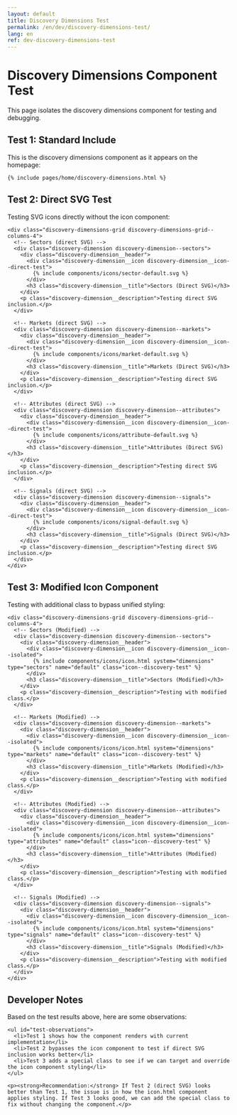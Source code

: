 ```yaml
---
layout: default
title: Discovery Dimensions Test
permalink: /en/dev/discovery-dimensions-test/
lang: en
ref: dev-discovery-dimensions-test
---
```


<div class="panel panel--light">
  <div class="panel__content">
    <h1 class="panel__heading-primary">Discovery Dimensions Component Test</h1>
    <p class="panel__lead-text">This page isolates the discovery dimensions component for testing and debugging.</p>
  </div>
</div>

<!-- Test 1: Standard Include -->
<div class="panel panel--light">
  <div class="panel__content">
    <h2 class="panel__heading-secondary">Test 1: Standard Include</h2>
    <p>This is the discovery dimensions component as it appears on the homepage:</p>

    {% include pages/home/discovery-dimensions.html %}
  </div>
</div>

<!-- Test 2: Direct SVG Test -->
<div class="panel panel--light">
  <div class="panel__content">
    <h2 class="panel__heading-secondary">Test 2: Direct SVG Test</h2>
    <p>Testing SVG icons directly without the icon component:</p>

    <div class="discovery-dimensions-grid discovery-dimensions-grid--columns-4">
      <!-- Sectors (direct SVG) -->
      <div class="discovery-dimension discovery-dimension--sectors">
        <div class="discovery-dimension__header">
          <div class="discovery-dimension__icon discovery-dimension__icon--direct-test">
            {% include components/icons/sector-default.svg %}
          </div>
          <h3 class="discovery-dimension__title">Sectors (Direct SVG)</h3>
        </div>
        <p class="discovery-dimension__description">Testing direct SVG inclusion.</p>
      </div>

      <!-- Markets (direct SVG) -->
      <div class="discovery-dimension discovery-dimension--markets">
        <div class="discovery-dimension__header">
          <div class="discovery-dimension__icon discovery-dimension__icon--direct-test">
            {% include components/icons/market-default.svg %}
          </div>
          <h3 class="discovery-dimension__title">Markets (Direct SVG)</h3>
        </div>
        <p class="discovery-dimension__description">Testing direct SVG inclusion.</p>
      </div>

      <!-- Attributes (direct SVG) -->
      <div class="discovery-dimension discovery-dimension--attributes">
        <div class="discovery-dimension__header">
          <div class="discovery-dimension__icon discovery-dimension__icon--direct-test">
            {% include components/icons/attribute-default.svg %}
          </div>
          <h3 class="discovery-dimension__title">Attributes (Direct SVG)</h3>
        </div>
        <p class="discovery-dimension__description">Testing direct SVG inclusion.</p>
      </div>

      <!-- Signals (direct SVG) -->
      <div class="discovery-dimension discovery-dimension--signals">
        <div class="discovery-dimension__header">
          <div class="discovery-dimension__icon discovery-dimension__icon--direct-test">
            {% include components/icons/signal-default.svg %}
          </div>
          <h3 class="discovery-dimension__title">Signals (Direct SVG)</h3>
        </div>
        <p class="discovery-dimension__description">Testing direct SVG inclusion.</p>
      </div>
    </div>
  </div>
</div>

<!-- Test 3: Modified Icon Component -->
<div class="panel panel--light">
  <div class="panel__content">
    <h2 class="panel__heading-secondary">Test 3: Modified Icon Component</h2>
    <p>Testing with additional class to bypass unified styling:</p>

    <div class="discovery-dimensions-grid discovery-dimensions-grid--columns-4">
      <!-- Sectors (Modified) -->
      <div class="discovery-dimension discovery-dimension--sectors">
        <div class="discovery-dimension__header">
          <div class="discovery-dimension__icon discovery-dimension__icon--isolated">
            {% include components/icons/icon.html system="dimensions" type="sectors" name="default" class="icon--discovery-test" %}
          </div>
          <h3 class="discovery-dimension__title">Sectors (Modified)</h3>
        </div>
        <p class="discovery-dimension__description">Testing with modified class.</p>
      </div>

      <!-- Markets (Modified) -->
      <div class="discovery-dimension discovery-dimension--markets">
        <div class="discovery-dimension__header">
          <div class="discovery-dimension__icon discovery-dimension__icon--isolated">
            {% include components/icons/icon.html system="dimensions" type="markets" name="default" class="icon--discovery-test" %}
          </div>
          <h3 class="discovery-dimension__title">Markets (Modified)</h3>
        </div>
        <p class="discovery-dimension__description">Testing with modified class.</p>
      </div>

      <!-- Attributes (Modified) -->
      <div class="discovery-dimension discovery-dimension--attributes">
        <div class="discovery-dimension__header">
          <div class="discovery-dimension__icon discovery-dimension__icon--isolated">
            {% include components/icons/icon.html system="dimensions" type="attributes" name="default" class="icon--discovery-test" %}
          </div>
          <h3 class="discovery-dimension__title">Attributes (Modified)</h3>
        </div>
        <p class="discovery-dimension__description">Testing with modified class.</p>
      </div>

      <!-- Signals (Modified) -->
      <div class="discovery-dimension discovery-dimension--signals">
        <div class="discovery-dimension__header">
          <div class="discovery-dimension__icon discovery-dimension__icon--isolated">
            {% include components/icons/icon.html system="dimensions" type="signals" name="default" class="icon--discovery-test" %}
          </div>
          <h3 class="discovery-dimension__title">Signals (Modified)</h3>
        </div>
        <p class="discovery-dimension__description">Testing with modified class.</p>
      </div>
    </div>
  </div>
</div>

<style>
  /* Inline CSS for test cases */
  .discovery-dimension__icon--direct-test {
    display: flex;
    align-items: center;
    justify-content: center;
    width: 48px;
    height: 48px;
    border-radius: 50%;
    margin-right: var(--space-3);
  }

  .discovery-dimension--sectors .discovery-dimension__icon--direct-test {
    background-color: var(--olive-100);
  }

  .discovery-dimension--markets .discovery-dimension__icon--direct-test {
    background-color: var(--sky-100);
  }

  .discovery-dimension--attributes .discovery-dimension__icon--direct-test {
    background-color: var(--secondary-100);
  }

  .discovery-dimension--signals .discovery-dimension__icon--direct-test {
    background-color: var(--accent-100);
  }

  .discovery-dimension__icon--direct-test svg {
    width: 24px;
    height: 24px;
    stroke: currentColor;
    fill: none;
  }

  .discovery-dimension--sectors .discovery-dimension__icon--direct-test svg {
    stroke: var(--olive-700);
  }

  .discovery-dimension--markets .discovery-dimension__icon--direct-test svg {
    stroke: var(--sky-700);
  }

  .discovery-dimension--attributes .discovery-dimension__icon--direct-test svg {
    stroke: var(--secondary-700);
  }

  .discovery-dimension--signals .discovery-dimension__icon--direct-test svg {
    stroke: var(--accent-700);
  }

  /* Special case for Test 3 */
  .icon--discovery-test {
    background: transparent !important;
  }

  .icon--discovery-test svg {
    width: 24px !important;
    height: 24px !important;
    stroke-width: 2 !important;
    fill: none !important;
  }

  .discovery-dimension--sectors .icon--discovery-test svg {
    stroke: var(--olive-700) !important;
  }

  .discovery-dimension--markets .icon--discovery-test svg {
    stroke: var(--sky-700) !important;
  }

  .discovery-dimension--attributes .icon--discovery-test svg {
    stroke: var(--secondary-700) !important;
  }

  .discovery-dimension--signals .icon--discovery-test svg {
    stroke: var(--accent-700) !important;
  }
</style>

<div class="panel panel--primary">
  <div class="panel__content">
    <h2 class="panel__heading-secondary">Developer Notes</h2>
    <p>Based on the test results above, here are some observations:</p>

    <ul id="test-observations">
      <li>Test 1 shows how the component renders with current implementation</li>
      <li>Test 2 bypasses the icon component to test if direct SVG inclusion works better</li>
      <li>Test 3 adds a special class to see if we can target and override the icon component styling</li>
    </ul>

    <p><strong>Recommendation:</strong> If Test 2 (direct SVG) looks better than Test 1, the issue is in how the icon.html component applies styling. If Test 3 looks good, we can add the special class to fix without changing the component.</p>
  </div>
</div>
